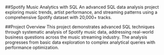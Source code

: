 ##Spotify Music Analytics with SQL
An advanced SQL data analysis project exploring music trends, artist performance, and streaming patterns using a comprehensive Spotify dataset with 20,000+ tracks.

##Project Overview
This project demonstrates advanced SQL techniques through systematic analysis of Spotify music data, addressing real-world business questions across the music streaming industry. The analysis progresses from basic data exploration to complex analytical queries with performance optimization.

 
